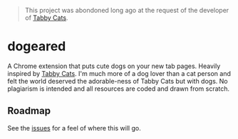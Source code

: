 > This project was abondoned long ago at the request of the developer of [Tabby Cats](http://tabbycats.club/).

# dogeared
A Chrome extension that puts cute dogs on your new tab pages. Heavily inspired by [Tabby Cats](http://tabbycats.club/). I'm much more of a dog lover than a cat person and felt the world deserved the adorable-ness of Tabby Cats but with dogs. No plagiarism is intended and all resources are coded and drawn from scratch.

## Roadmap
See the [issues](https://github.com/jessemillar/dogeared/issues) for a feel of where this will go.
